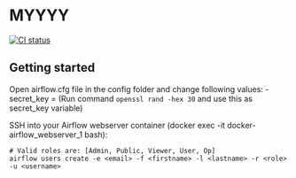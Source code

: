 # MYYYY

[![CI status](https://github.com/Itzblend/huhta-airflow/workflows/CI/badge.svg?branch=master)](https://github.com/Itzblend/huhta-airflow/actions?query=workflow%3ACI+branch%3Amaster+event%3Apush)

## Getting started

Open airflow.cfg file in the config folder and change following values:
    - secret_key = (Run command `openssl rand -hex 30` and use this as secret_key variable)
    


SSH into your Airflow webserver container (docker exec -it docker-airflow_webserver_1 bash):

```
# Valid roles are: [Admin, Public, Viewer, User, Op]
airflow users create -e <email> -f <firstname> -l <lastname> -r <role> -u <username>
```
